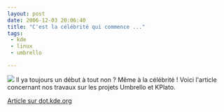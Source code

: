 ```yaml
---
layout: post
date: 2006-12-03 20:06:40
title: "C'est la célébrité qui commence ..."
tags:
 - kde
 - linux
 - umbrello

---
```


![](/images/60px-KDE_logo.svg.png) Il ya toujours un début à tout non ? Même à la célébrité ! Voici l'article concernant nos travaux sur les projets Umbrello et KPlato.

[Article sur dot.kde.org](http://dot.kde.org/1165100724/)
